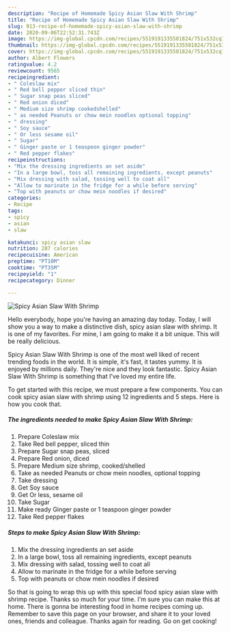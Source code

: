 ```yaml
---
description: "Recipe of Homemade Spicy Asian Slaw With Shrimp"
title: "Recipe of Homemade Spicy Asian Slaw With Shrimp"
slug: 913-recipe-of-homemade-spicy-asian-slaw-with-shrimp
date: 2020-09-06T22:52:31.743Z
image: https://img-global.cpcdn.com/recipes/5519191335501824/751x532cq70/spicy-asian-slaw-with-shrimp-recipe-main-photo.jpg
thumbnail: https://img-global.cpcdn.com/recipes/5519191335501824/751x532cq70/spicy-asian-slaw-with-shrimp-recipe-main-photo.jpg
cover: https://img-global.cpcdn.com/recipes/5519191335501824/751x532cq70/spicy-asian-slaw-with-shrimp-recipe-main-photo.jpg
author: Albert Flowers
ratingvalue: 4.2
reviewcount: 9565
recipeingredient:
- " Coleslaw mix"
- " Red bell pepper sliced thin"
- " Sugar snap peas sliced"
- " Red onion diced"
- " Medium size shrimp cookedshelled"
- " as needed Peanuts or chow mein noodles optional topping"
- " dressing"
- " Soy sauce"
- " Or less sesame oil"
- " Sugar"
- " Ginger paste or 1 teaspoon ginger powder"
- " Red pepper flakes"
recipeinstructions:
- "Mix the dressing ingredients an set aside"
- "In a large bowl, toss all remaining ingredients, except peanuts"
- "Mix dressing with salad, tossing well to coat all"
- "Allow to marinate in the fridge for a while before serving"
- "Top with peanuts or chow mein noodles if desired"
categories:
- Recipe
tags:
- spicy
- asian
- slaw

katakunci: spicy asian slaw 
nutrition: 287 calories
recipecuisine: American
preptime: "PT10M"
cooktime: "PT35M"
recipeyield: "1"
recipecategory: Dinner

---
```



![Spicy Asian Slaw With Shrimp](https://img-global.cpcdn.com/recipes/5519191335501824/751x532cq70/spicy-asian-slaw-with-shrimp-recipe-main-photo.jpg)

Hello everybody, hope you're having an amazing day today. Today, I will show you a way to make a distinctive dish, spicy asian slaw with shrimp. It is one of my favorites. For mine, I am going to make it a bit unique. This will be really delicious.



Spicy Asian Slaw With Shrimp is one of the most well liked of recent trending foods in the world. It is simple, it's fast, it tastes yummy. It is enjoyed by millions daily. They're nice and they look fantastic. Spicy Asian Slaw With Shrimp is something that I've loved my entire life.


To get started with this recipe, we must prepare a few components. You can cook spicy asian slaw with shrimp using 12 ingredients and 5 steps. Here is how you cook that.

<!--inarticleads1-->

##### The ingredients needed to make Spicy Asian Slaw With Shrimp:

1. Prepare  Coleslaw mix
1. Take  Red bell pepper, sliced thin
1. Prepare  Sugar snap peas, sliced
1. Prepare  Red onion, diced
1. Prepare  Medium size shrimp, cooked/shelled
1. Take  as needed Peanuts or chow mein noodles, optional topping
1. Take  dressing
1. Get  Soy sauce
1. Get  Or less, sesame oil
1. Take  Sugar
1. Make ready  Ginger paste or 1 teaspoon ginger powder
1. Take  Red pepper flakes




<!--inarticleads2-->

##### Steps to make Spicy Asian Slaw With Shrimp:

1. Mix the dressing ingredients an set aside
1. In a large bowl, toss all remaining ingredients, except peanuts
1. Mix dressing with salad, tossing well to coat all
1. Allow to marinate in the fridge for a while before serving
1. Top with peanuts or chow mein noodles if desired




So that is going to wrap this up with this special food spicy asian slaw with shrimp recipe. Thanks so much for your time. I'm sure you can make this at home. There is gonna be interesting food in home recipes coming up. Remember to save this page on your browser, and share it to your loved ones, friends and colleague. Thanks again for reading. Go on get cooking!
